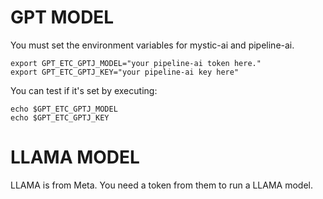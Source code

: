 # GPT MODEL

You must set the environment variables for mystic-ai and pipeline-ai.

```
export GPT_ETC_GPTJ_MODEL="your pipeline-ai token here."
export GPT_ETC_GPTJ_KEY="your pipeline-ai key here"
```

You can test if it's set by executing:

```
echo $GPT_ETC_GPTJ_MODEL 
echo $GPT_ETC_GPTJ_KEY
```

# LLAMA MODEL

LLAMA is from Meta. You need a token from them to run a LLAMA model.
